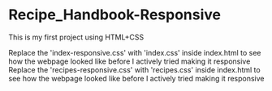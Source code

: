 # Recipe_Handbook-Responsive
This is my first project using HTML+CSS

Replace the 'index-responsive.css' with 'index.css' inside index.html to see how the webpage looked like before I actively tried making it responsive
Replace the 'recipes-responsive.css' with 'recipes.css' inside index.html to see how the webpage looked like before I actively tried making it responsive
